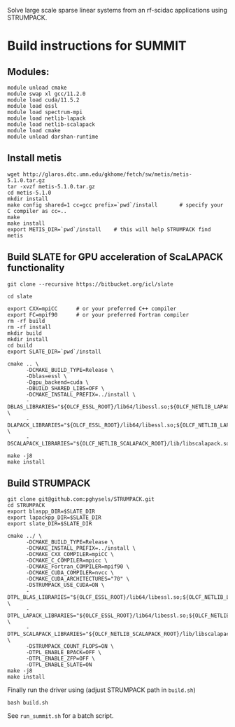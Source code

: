 Solve large scale sparse linear systems from an rf-scidac applications
using STRUMPACK.


# Build instructions for SUMMIT

## Modules:
```
module unload cmake
module swap xl gcc/11.2.0
module load cuda/11.5.2
module load essl
module load spectrum-mpi
module load netlib-lapack
module load netlib-scalapack
module load cmake
module unload darshan-runtime
```

## Install metis
```
wget http://glaros.dtc.umn.edu/gkhome/fetch/sw/metis/metis-5.1.0.tar.gz
tar -xvzf metis-5.1.0.tar.gz
cd metis-5.1.0
mkdir install
make config shared=1 cc=gcc prefix=`pwd`/install       # specify your C compiler as cc=..
make
make install
export METIS_DIR=`pwd`/install    # this will help STRUMPACK find metis
```

## Build SLATE for GPU acceleration of ScaLAPACK functionality

```
git clone --recursive https://bitbucket.org/icl/slate

cd slate

export CXX=mpiCC      # or your preferred C++ compiler
export FC=mpif90      # or your preferred Fortran compiler
rm -rf build
rm -rf install
mkdir build
mkdir install
cd build
export SLATE_DIR=`pwd`/install

cmake .. \
      -DCMAKE_BUILD_TYPE=Release \
      -Dblas=essl \
      -Dgpu_backend=cuda \
      -DBUILD_SHARED_LIBS=OFF \
      -DCMAKE_INSTALL_PREFIX=../install \
      -DBLAS_LIBRARIES="${OLCF_ESSL_ROOT}/lib64/libessl.so;${OLCF_NETLIB_LAPACK_ROOT}/lib64/libblas.so" \
      -DLAPACK_LIBRARIES="${OLCF_ESSL_ROOT}/lib64/libessl.so;${OLCF_NETLIB_LAPACK_ROOT}/lib64/liblapack.so" \
      -DSCALAPACK_LIBRARIES="${OLCF_NETLIB_SCALAPACK_ROOT}/lib/libscalapack.so"

make -j8
make install
```


## Build STRUMPACK
```
git clone git@github.com:pghysels/STRUMPACK.git
cd STRUMPACK
export blaspp_DIR=$SLATE_DIR
export lapackpp_DIR=$SLATE_DIR
export slate_DIR=$SLATE_DIR

cmake ../ \
      -DCMAKE_BUILD_TYPE=Release \
      -DCMAKE_INSTALL_PREFIX=../install \
      -DCMAKE_CXX_COMPILER=mpiCC \
      -DCMAKE_C_COMPILER=mpicc \
      -DCMAKE_Fortran_COMPILER=mpif90 \
      -DCMAKE_CUDA_COMPILER=nvcc \
      -DCMAKE_CUDA_ARCHITECTURES="70" \
      -DSTRUMPACK_USE_CUDA=ON \
      -DTPL_BLAS_LIBRARIES="${OLCF_ESSL_ROOT}/lib64/libessl.so;${OLCF_NETLIB_LAPACK_ROOT}/lib64/libblas.so" \
      -DTPL_LAPACK_LIBRARIES="${OLCF_ESSL_ROOT}/lib64/libessl.so;${OLCF_NETLIB_LAPACK_ROOT}/lib64/liblapack.so" \
      -DTPL_SCALAPACK_LIBRARIES="${OLCF_NETLIB_SCALAPACK_ROOT}/lib/libscalapack.so" \
      -DSTRUMPACK_COUNT_FLOPS=ON \
      -DTPL_ENABLE_BPACK=OFF \
      -DTPL_ENABLE_ZFP=OFF \
      -DTPL_ENABLE_SLATE=ON
make -j8
make install
```

Finally run the driver using (adjust STRUMPACK path in `build.sh`)
```
bash build.sh
```

See `run_summit.sh` for a batch script.



